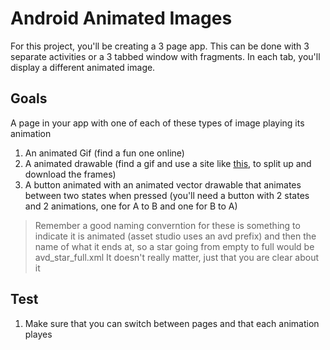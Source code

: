 # Android Animated Images

For this project, you'll be creating a 3 page app. This can be done with 3 separate activities or a 3 tabbed window with fragments. In each tab, you'll display a different animated image.

## Goals
A page in your app with one of each of these types of image playing its animation

1. An animated Gif (find a fun one online)
2. A animated drawable (find a gif and use a site like [this](https://ezgif.com/split), to split up and download the frames)
3. A button animated with an animated vector drawable that animates between two states when pressed (you'll need a button with 2 states and 2 animations, one for A to B and one for B to A)
> Remember a good naming converntion for these is something to indicate it is animated (asset studio uses an avd prefix) and then the name of what it ends at, so a star going from empty to full would be avd_star_full.xml It doesn't really matter, just that you are clear about it

## Test

1. Make sure that you can switch between pages and that each animation playes
